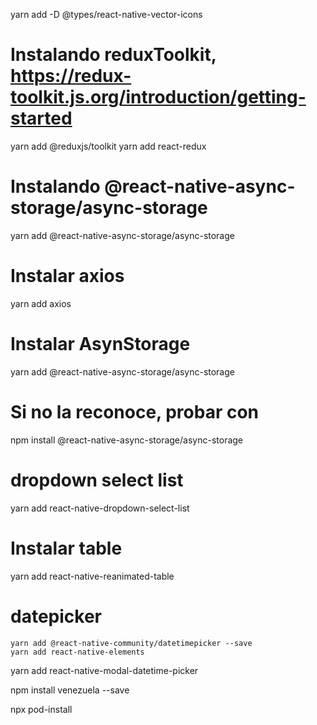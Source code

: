 yarn add -D @types/react-native-vector-icons


# Instalando reduxToolkit, https://redux-toolkit.js.org/introduction/getting-started
 yarn add @reduxjs/toolkit
 yarn add react-redux

 # Instalando @react-native-async-storage/async-storage
yarn add @react-native-async-storage/async-storage

# Instalar axios
yarn add axios

# Instalar AsynStorage
yarn add @react-native-async-storage/async-storage
 # Si no la reconoce, probar con
 npm install @react-native-async-storage/async-storage

 # dropdown select list
 yarn add react-native-dropdown-select-list


 # Instalar table
 yarn add react-native-reanimated-table  

 # datepicker
    yarn add @react-native-community/datetimepicker --save
    yarn add react-native-elements

yarn add react-native-modal-datetime-picker

 npm install venezuela --save

npx pod-install